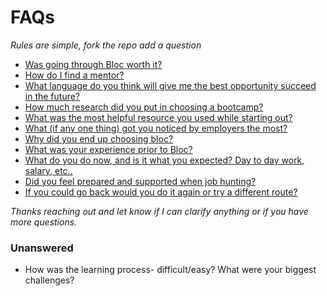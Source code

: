 # FAQs
_Rules are simple, fork the repo add a question_

- [Was going through Bloc worth it?](https://github.com/brianllamar/ama/blob/master/was-bloc-worth-it.md)
- [How do I find a mentor?](https://github.com/brianllamar/ama/blob/master/how-to-find-a-mentor.md)
- [What language do you think will give me the best opportunity succeed in the future?](https://github.com/brianllamar/ama/blob/master/best-language-to-succeed-in-the-future.md)
- [How much research did you put in choosing a bootcamp?](https://github.com/bdougie/ama/blob/master/why-bloc.md)
- [What was the most helpful resource you used while starting out?](https://github.com/bdougie/ama/blob/master/what-was-the-most-helpful-resource-when-starting-out.md)
- [What (if any one thing) got you noticed by employers the most?](https://github.com/brianllamar/ama/blob/master/what-is-the-one-thing-that-got-you-noticed.md)
- [Why did you end up choosing bloc?](https://github.com/bdougie/ama/blob/master/why-bloc.md)
- [What was your experience prior to Bloc?](https://github.com/bdougie/ama/blob/master/what-was-your-experience-prior.md)
- [What do you do now, and is it what you expected? Day to day work, salary, etc..](https://github.com/bdougie/ama/blob/master/what-do-you-do-now.md)
- [Did you feel prepared and supported when job hunting?](https://github.com/bdougie/ama/blob/master/did-you-feel-prepared.md)
- [If you could go back would you do it again or try a different route?](https://github.com/bdougie/ama/blob/master/would-you-do-it-again.md)

_Thanks reaching out and let know if I can clarify anything or if you have more questions._

### Unanswered

- How was the learning process- difficult/easy? What were your biggest challenges?

